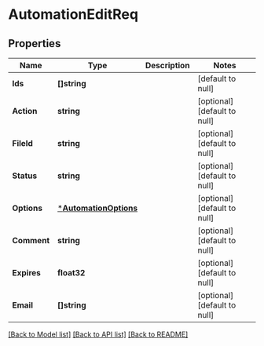 # AutomationEditReq

## Properties
Name | Type | Description | Notes
------------ | ------------- | ------------- | -------------
**Ids** | **[]string** |  | [default to null]
**Action** | **string** |  | [optional] [default to null]
**FileId** | **string** |  | [optional] [default to null]
**Status** | **string** |  | [optional] [default to null]
**Options** | [***AutomationOptions**](AutomationOptions.md) |  | [optional] [default to null]
**Comment** | **string** |  | [optional] [default to null]
**Expires** | **float32** |  | [optional] [default to null]
**Email** | **[]string** |  | [optional] [default to null]

[[Back to Model list]](../README.md#documentation-for-models) [[Back to API list]](../README.md#documentation-for-api-endpoints) [[Back to README]](../README.md)


